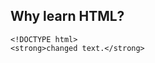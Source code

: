 ## Why learn HTML? 
    
    <!DOCTYPE html>  
	<strong>changed text.</strong>
	        
        
    
